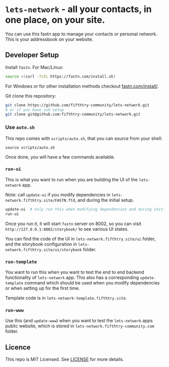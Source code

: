 # `lets-network` - all your contacts, in one place, on your site.

You can use this fastn app to manage your contacts or personal network. This is
your addressbook on your website.

## Developer Setup

Install `fastn`. For Mac/Linux:

```sh
source <(curl -fsSL https://fastn.com/install.sh)
```

For Windows or for other installation methods checkout [fastn.com/install/][1].

[1]: https://fastn.com/install/

Git clone this repository:

```sh
git clone https://github.com/fifthtry-community/lets-network.git  
# or if you have ssh setup
git clone git@github.com:fifthtry-community/lets-network.git 
```

### Use `auto.sh`

This repo comes with `scripts/auto.sh`, that you can source from your shell:

```shell
source scripts/auto.sh
```

Once done, you will have a few commands available.

### `run-ui`

This is what you want to run when you are building the UI of the `lets-network`
app.

Note: call `update-ui` if you modify dependencies in 
`lets-network.fifthtry.site/FASTN.ftd`, and during the initial setup.

```sh
update-ui  # only run this when modifying dependencies and during initial setup
run-ui
```

Once you run it, it will start `fastn` server on 8002, so you can visit
`http://127.0.0.1:8002/storybook/` to see various UI states. 

You can find the code of the UI in `lets-network.fifthtry.site/ui` folder, and
the storybook configuration in `lets-network.fifthtry.site/ui/storybook` folder.

### `run-template`

You want to run this when you want to test the end to end backend functionality
of `lets-network` app. This also has a corresponding `update-template` command
which should be used when you modify dependencies or when setting up for the
first time.

Template code is in `lets-network-template.fifthtry.site`.

### `run-www`

Use this (and `update-www`) when you want to test the `lets-network` apps public
website, which is stored in `lets-network.fifthtry-community.com` folder.


## Licence

This repo is MIT Licensed. See [LICENSE](LICENSE) for more details.
